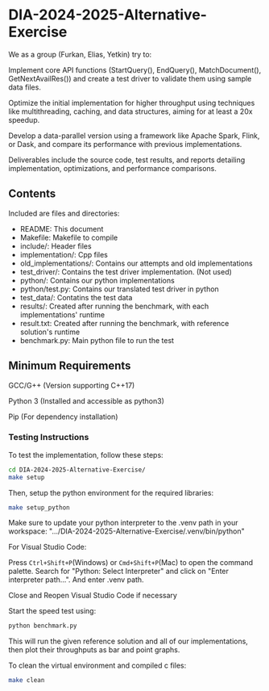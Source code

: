 # DIA-2024-2025-Alternative-Exercise

We as a group (Furkan, Elias, Yetkin) try to:

Implement core API functions (StartQuery(), EndQuery(), MatchDocument(), GetNextAvailRes()) and create a test driver to validate them using sample data files.

Optimize the initial implementation for higher throughput using techniques like multithreading, caching, and data structures, aiming for at least a 20x speedup.

Develop a data-parallel version using a framework like Apache Spark, Flink, or Dask, and compare its performance with previous implementations.

Deliverables include the source code, test results, and reports detailing implementation, optimizations, and performance comparisons.

## Contents

Included are files and directories:
  - README: This document
  - Makefile: Makefile to compile
  - include/: Header files
  - implementation/: Cpp files
  - old_implementations/: Contains our attempts and old implementations
  - test_driver/: Contains the test driver implementation. (Not used)
  - python/: Contains our python implementations
  - python/test.py: Contains our translated test driver in python
  - test_data/: Contatins the test data
  - results/: Created after running the benchmark, with each implementations' runtime
  - result.txt: Created after running the benchmark, with reference solution's runtime
  - benchmark.py: Main python file to run the test

## Minimum Requirements

GCC/G++ (Version supporting C++17)

Python 3 (Installed and accessible as python3)

Pip (For dependency installation)

### Testing Instructions

To test the implementation, follow these steps:

```bash
cd DIA-2024-2025-Alternative-Exercise/
make setup
```

Then, setup the python environment for the required libraries:

```bash
make setup_python
```

Make sure to update your python interpreter to the .venv path in your workspace:
".../DIA-2024-2025-Alternative-Exercise/.venv/bin/python"

For Visual Studio Code:

Press `Ctrl+Shift+P`(Windows) or `Cmd+Shift+P`(Mac) to open the command palette.
Search for "Python: Select Interpreter" and click on "Enter interpreter path...". And enter .venv path.

Close and Reopen Visual Studio Code if necessary

Start the speed test using:

```bash
python benchmark.py
```

This will run the given reference solution and all of our implementations, then plot their throughputs as bar and point graphs.

To clean the virtual environment and compiled c files:

```bash
make clean
```
